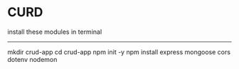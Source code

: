 # CURD
install these modules in terminal
*************
mkdir crud-app
cd crud-app
npm init -y
npm install express mongoose cors dotenv nodemon
